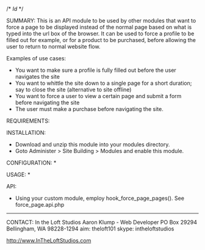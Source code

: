 /* $Id$ */

SUMMARY: This is an API module to be used by other modules that want to force a
page to be displayed instead of the normal page based on what is typed into the
url box of the browser. It can be used to force a profile to be filled out for
example, or for a product to be purchased, before allowing the user to return to
normal website flow.

Examples of use cases:

- You want to make sure a profile is fully filled out before the user navigates the site
- You want to whittle the site down to a single page for a short duration; say to close the site (alternative to site offline)
- You want to force a user to view a certain page and submit a form before navigating the site
- The user must make a purchase before navigating the site.

REQUIREMENTS:


INSTALLATION:
* Download and unzip this module into your modules directory.
* Goto Administer > Site Building > Modules and enable this module.


CONFIGURATION:
*


USAGE:
*


API:
* Using your custom module, employ hook_force_page_pages(). See
  force_page.api.php


--------------------------------------------------------
CONTACT:
In the Loft Studios
Aaron Klump - Web Developer
PO Box 29294 Bellingham, WA 98228-1294
aim: theloft101
skype: intheloftstudios

http://www.InTheLoftStudios.com